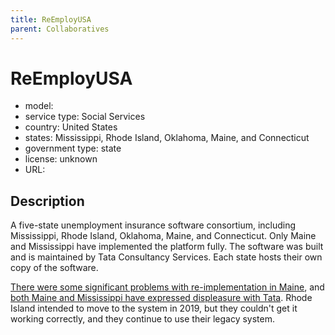 ```yaml
---
title: ReEmployUSA
parent: Collaboratives
---
```


# ReEmployUSA

- model: 
- service type: Social Services
- country: United States
- states: Mississippi, Rhode Island, Oklahoma, Maine, and Connecticut
- government type: state
- license: unknown
- URL: 

## Description
A five-state unemployment insurance software consortium, including Mississippi, Rhode Island, Oklahoma, Maine, and Connecticut. Only Maine and Mississippi have implemented the platform fully. The software was built and is maintained by Tata Consultancy Services. Each state hosts their own copy of the software.

[There were some significant problems with re-implementation in Maine](https://www.centralmaine.com/2018/03/11/document-maine-agency-botched-unemployment-system-rollout-destroyed-records/), and [both Maine and Mississippi have expressed displeasure with Tata](https://bangordailynews.com/2020/09/03/mainefocus/people-are-still-stuck-in-maines-unemployment-vortex-while-multi-state-leaders-havent-met/). Rhode Island intended to move to the system in 2019, but they couldn't get it working correctly, and they continue to use their legacy system.
